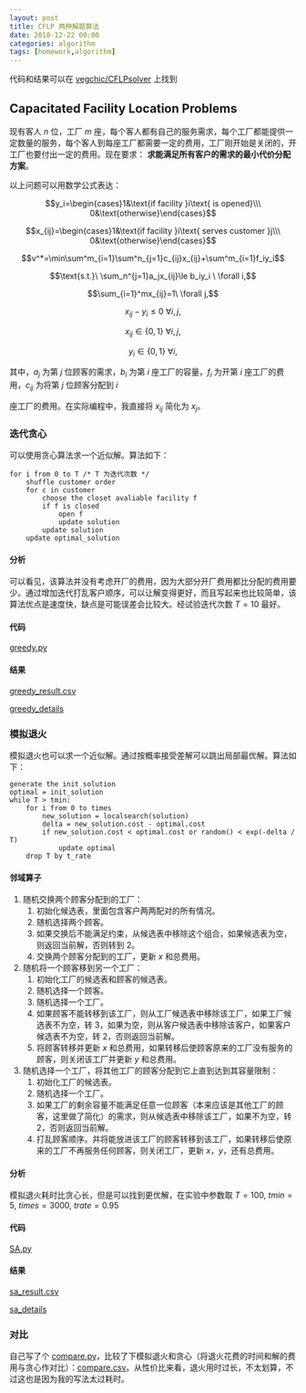 ```yaml
---
layout: post
title: CFLP 两种解题算法
date: 2018-12-22 00:00
categories: algorithm
tags: [homework,algorithm]
---
```


代码和结果可以在 [vegchic/CFLPsolver](https://github.com/vegchic/CFLPsolver) 上找到

## Capacitated Facility Location Problems

现有客人 $n$ 位，工厂 $m$ 座，每个客人都有自己的服务需求，每个工厂都能提供一定数量的服务，每个客人到每座工厂都需要一定的费用，工厂刚开始是关闭的，开工厂也要付出一定的费用。现在要求： **求能满足所有客户的需求的最小代价分配方案**。

<!--more-->

以上问题可以用数学公式表达：

$$y_i=\begin{cases}1&\text{if facility }i\text{ is opened}\\\ 0&\text{otherwise}\end{cases}$$

$$x_{ij}=\begin{cases}1&\text{if facility }i\text{ serves customer }j\\\ 0&\text{otherwise}\end{cases}$$

$$v^*=\min\sum^m_{i=1}\sum^n_{j=1}c_{ij}x_{ij}+\sum^m_{i=1}f_iy_i$$

$$\text{s.t.}\ \sum_n^{j=1}a_jx_{ij}\le b_iy_i \ \forall i,$$

$$\sum_{i=1}^mx_{ij}=1\ \forall j,$$

$$x_{ij}-y_i\le0\ \forall i,j,$$

$$x_{ij}\in\{0,1\}\ \forall i, j,$$

$$y_i\in\{0,1\}\ \forall i,$$

其中，$a_j$ 为第 $j$ 位顾客的需求，$b_i$ 为第 $i$ 座工厂的容量，$f_i$ 为开第 $i$ 座工厂的费用，$c_{ij}$ 为将第 $j$ 位顾客分配到 $i$

 座工厂的费用。在实际编程中，我直接将 $x_{ij}$ 简化为 ${x_j}$。



### 迭代贪心

可以使用贪心算法求一个近似解。算法如下：

```pseudocode
for i from 0 to T /* T 为迭代次数 */
	shuffle customer order
	for c in customer
		choose the closet avaliable facility f
		if f is closed
			open f
			update solution
		update solution
	update optimal_solution
```



#### 分析

可以看见，该算法并没有考虑开厂的费用，因为大部分开厂费用都比分配的费用要少。通过增加迭代打乱客户顺序，可以让解变得更好，而且写起来也比较简单，该算法优点是速度快，缺点是可能误差会比较大。经试验迭代次数 $T=10$ 最好。



#### 代码

[greedy.py](https://github.com/vegchic/CFLPsolver/blob/master/greedy.py)



#### 结果

[greedy_result.csv](https://github.com/vegchic/CFLPsolver/blob/master/result/greedy_result.csv)

[greedy_details](https://github.com/vegchic/CFLPsolver/tree/master/result/greedy)



### 模拟退火

模拟退火也可以求一个近似解。通过按概率接受差解可以跳出局部最优解。算法如下：

```pseudocode
generate the init solution
optimal = init_solution
while T > tmin:
	for i from 0 to times
		new_solution = localsearch(solution)
		delta = new_solution.cost - optimal.cost
		if new_solution.cost < optimal.cost or random() < exp(-delta / T)
			update optimal
	drop T by t_rate
```



#### 邻域算子

1. 随机交换两个顾客分配到的工厂：
   1. 初始化候选表，里面包含客户两两配对的所有情况。
   2. 随机选择两个顾客。
   3. 如果交换后不能满足约束，从候选表中移除这个组合，如果候选表为空，则返回当前解，否则转到 2。
   4. 交换两个顾客分配到的工厂，更新 $x$ 和总费用。
2. 随机将一个顾客移到另一个工厂：
   1. 初始化工厂的候选表和顾客的候选表。
   2. 随机选择一个顾客。
   3. 随机选择一个工厂。
   4. 如果顾客不能转移到该工厂，则从工厂候选表中移除该工厂，如果工厂候选表不为空，转 3，如果为空，则从客户候选表中移除该客户，如果客户候选表不为空，转 2，否则返回当前解。
   5. 将顾客转移并更新 $x$ 和总费用，如果转移后使顾客原来的工厂没有服务的顾客，则关闭该工厂并更新 $y$ 和总费用。
3. 随机选择一个工厂，将其他工厂的顾客分配到它上直到达到其容量限制：
   1. 初始化工厂的候选表。
   2. 随机选择一个工厂。
   3. 如果工厂的剩余容量不能满足任意一位顾客（本来应该是其他工厂的顾客，这里做了简化）的需求，则从候选表中移除该工厂，如果不为空，转 2，否则返回当前解。
   4. 打乱顾客顺序。并将能放进该工厂的顾客转移到该工厂，如果转移后使原来的工厂不再服务任何顾客，则关闭工厂，更新 $x​$，$y​$，还有总费用。



#### 分析

模拟退火耗时比贪心长，但是可以找到更优解，在实验中参数取 $T=100,\ tmin=5,\ times=3000,\ trate=0.95$



#### 代码

[SA.py](https://github.com/vegchic/CFLPsolver/blob/master/SA.py)



#### 结果

[sa_result.csv](https://github.com/vegchic/CFLPsolver/blob/master/result/sa_result.csv)

[sa_details](https://github.com/vegchic/CFLPsolver/tree/master/result/sa)



### 对比

自己写了个 [compare.py](https://github.com/vegchic/CFLPsolver/blob/master/compare.py)，比较了下模拟退火和贪心（将退火花费的时间和解的费用与贪心作对比）：[compare.csv](https://github.com/vegchic/CFLPsolver/blob/master/result/compare.csv)。从性价比来看，退火用时过长，不太划算，不过这也是因为我的写法太过耗时。

